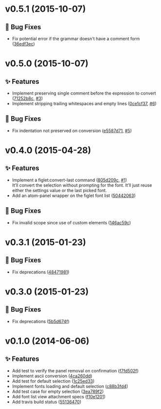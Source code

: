 <a name="v0.5.1"></a>
# v0.5.1 (2015-10-07)

## :bug: Bug Fixes

- Fix potential error if the grammar doesn't have a comment form ([36edf3ec](https://github.com/abe33/atom-figlet/commit/36edf3ec1d81530d3edd43c8291d814249ff7250))

<a name="v0.5.0"></a>
# v0.5.0 (2015-10-07)

## :sparkles: Features

- Implement preserving single comment before the expression to convert ([71252b8c](https://github.com/abe33/atom-figlet/commit/71252b8c91a038e092935f847a73de1246ce4aff), [#3](https://github.com/abe33/atom-figlet/issues/3))
- Implement stripping trailing whitespaces and empty lines ([0ce1cf37](https://github.com/abe33/atom-figlet/commit/0ce1cf375611298393c0119a033aa0e6ff8b8384), [#6](https://github.com/abe33/atom-figlet/issues/6))

## :bug: Bug Fixes

- Fix indentation not preserved on conversion ([e5587d71](https://github.com/abe33/atom-figlet/commit/e5587d71814b4342402c847fc29697f364eea241), [#5](https://github.com/abe33/atom-figlet/issues/5))

<a name="v0.4.0"></a>
# v0.4.0 (2015-04-28)

## :sparkles: Features

- Implement a figlet:convert-last command ([805d209c](https://github.com/abe33/atom-figlet/commit/805d209cf00dda7a5f4db6823121131d661e1941), [#1](https://github.com/abe33/atom-figlet/issues/1))  <br>It’ll convert the selection without prompting for the font. It’ll just
  reuse either the settings value or the last picked font.
- Add an atom-panel wrapper on the figlet font list ([50442063](https://github.com/abe33/atom-figlet/commit/504420630b369fb9e24dfabb34f8363675a8a097))

## :bug: Bug Fixes

- Fix invalid scope since use of custom elements ([146ac59c](https://github.com/abe33/atom-figlet/commit/146ac59c2d6f5b48a1be03bf8ecdbfc716f33b7a))

<a name="v0.3.1"></a>
# v0.3.1 (2015-01-23)

## :bug: Bug Fixes

- Fix deprecations ([48471981](https://github.com/abe33/atom-figlet/commit/484719814180b6559f7a8aa1a745d51875f6eaf9))

<a name="v0.3.0"></a>
# v0.3.0 (2015-01-23)

## :bug: Bug Fixes

- Fix deprecations ([5b5d674f](https://github.com/abe33/atom-figlet/commit/5b5d674fe52321c1bbebb42f16000e679efb07fc))


<a name="v0.1.0"></a>
# v0.1.0 (2014-06-06)

## :sparkles: Features

- Add test to verify the panel removal on confirmation ([f7fd502f](https://github.com/abe33/atom-figlet/commit/f7fd502f13e11634a523a454e834fefaa74ed278))
- Implement ascii conversion ([4ca260dd](https://github.com/abe33/atom-figlet/commit/4ca260dd55d2552c068fdd0919ac6ece7949f3c3))
- Add test for default selection ([1c25ed33](https://github.com/abe33/atom-figlet/commit/1c25ed33f9fb8c8122dc7e542d70208221d53dcc))
- Implement fonts loading and default selection ([c88b3fd4](https://github.com/abe33/atom-figlet/commit/c88b3fd4507f6fb8046b55acb7d8747d7821d27a))
- Add test case for empty selection ([3ea789f2](https://github.com/abe33/atom-figlet/commit/3ea789f2d5c581047518d2533244eb5e8bdf242b))
- Add font list view attachment specs ([f10e1201](https://github.com/abe33/atom-figlet/commit/f10e1201063a6af040b585032e28151d1b9327b2))
- Add travis build status ([55136470](https://github.com/abe33/atom-figlet/commit/5513647085c97954588e15ca5bff1b83451fcddf))
